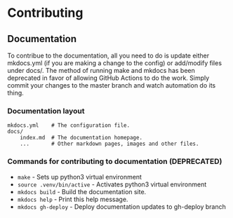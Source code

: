 # Contributing

## Documentation

To contribue to the documentation, all you need to do is update either mkdocs.yml (if you are making a change to the config) or add/modify files under docs/. The method of running make and mkdocs has been deprecated in favor of allowing GitHub Actions to do the work. Simply commit your changes to the master branch and watch automation do its thing.

### Documentation layout

    mkdocs.yml    # The configuration file.
    docs/
        index.md  # The documentation homepage.
        ...       # Other markdown pages, images and other files.

### Commands for contributing to documentation (DEPRECATED)

- `make` - Sets up python3 virtual environment
- `source .venv/bin/active` - Activates python3 virtual environment
- `mkdocs build` - Build the documentation site.
- `mkdocs help` - Print this help message.
- `mkdocs gh-deploy` - Deploy documentation updates to gh-deploy branch
